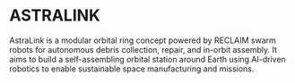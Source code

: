 # ASTRALINK
AstraLink is a modular orbital ring concept powered by RECLAIM swarm robots for autonomous debris collection, repair, and in-orbit assembly. It aims to build a self-assembling orbital station around Earth using AI-driven robotics to enable sustainable space manufacturing and missions.
